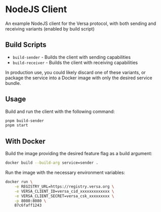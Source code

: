 # NodeJS Client

An example NodeJS client for the Versa protocol, with both sending and receiving variants (enabled by build script)

## Build Scripts

- `build-sender` - Builds the client with sending capabilities
- `build-receiver` - Builds the client with receiving capabilities

In production use, you could likely discard one of these variants, or package the service into a Docker image with only the desired service bundle.

## Usage

Build and run the client with the following command:

```sh
pnpm build-sender
pnpm start
```

## With Docker

Build the image providing the desired feature flag as a build argument:

```sh
docker build --build-arg service=sender .
```

Run the image with the necessary environment variables:

```sh
docker run \
    -e REGISTRY_URL=https://registry.versa.org \
    -e VERSA_CLIENT_ID=versa_cid_xxxxxxxxxxxxx \
    -e VERSA_CLIENT_SECRET=versa_csk_xxxxxxxxx \
    -p 8080:8080 \
    87c6faff1243
```
